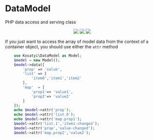 # DataModel

PHP data access and serving class

<p align="center">
<a href="https://packagist.org/packages/kosatyi/datamodel"><img src="https://poser.pugx.org/kosatyi/datamodel/version" /></a>
<a href="https://packagist.org/packages/kosatyi/datamodel"><img src="https://poser.pugx.org/kosatyi/datamodel/downloads"/></a>
<a href="https://packagist.org/packages/kosatyi/datamodel"><img src="https://poser.pugx.org/kosatyi/datamodel/license" /></a>
</p>

If you just want to access the array of model data from the context of a container object, 
you should use either the `attr` method

```php
    use Kosatyi\DataModel as Model;
    $model = new Model();
    $model->data([
        'prop' => 'value',
        'list' => [
            'item0','item1','item2'
        ],
        'map'  = [
            'prop1'=> 'value1',
            'prop2'=> 'value2' 
        ]
    ]);
    echo $model->attr('prop');
    echo $model->attr('list.0');
    echo $model->attr('map.prop1');
    $model->attr('list.1','item1-changed');
    $model->attr('prop','value-changed');
    $model->attr('map.prop2','value2');
```

